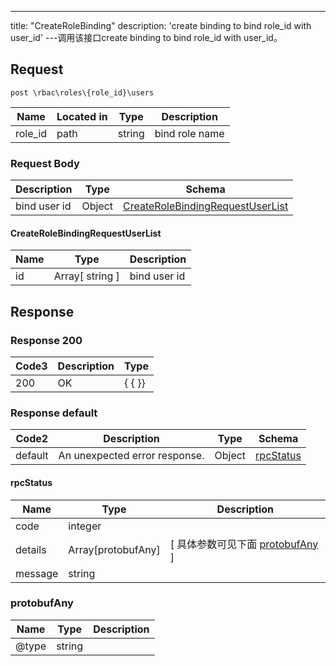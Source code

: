 ---
title: "CreateRoleBinding"
description: 'create binding to bind role_id with user_id'
---调用该接口create binding to bind role_id with user_id。



## Request


```
post \rbac\roles\{role_id}\users
```

| Name | Located in | Type | Description | 
| ---- | ---------- | ----------- | ----------- | 
| role_id | path | string | bind role name |  

### Request Body 
| Description | Type | Schema |
| ----------- | ------ | ------ |
| bind user id | Object | [CreateRoleBindingRequestUserList](#CreateRoleBindingRequestUserList) |

#### CreateRoleBindingRequestUserList

| Name | Type | Description | 
| ---- | ---- | ----------- |        
| id | Array[ string ] | bind user id |    



## Response

### Response  200
| Code3 | Description | Type | 
| ---- | ----------- | ------ | 
| 200 | OK | {   { }} |

### Response  default 
| Code2 | Description | Type | Schema |
| ---- | ----------- | ------ | ------ |
| default | An unexpected error response. | Object | [rpcStatus](#rpcStatus) |

#### rpcStatus

| Name | Type | Description | 
| ---- | ---- | ----------- |     
| code | integer |  |          
| details | Array[protobufAny] |  [ 具体参数可见下面 [protobufAny](#protobufAny) ] |       
| message | string |  |   

### protobufAny
| Name | Type | Description | 
| ---- | ---- | ----------- |     
| @type | string |  |   



